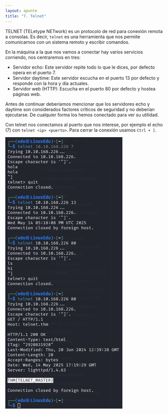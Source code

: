 ```yaml
---
layout: apunte
title: "7. Telnet"
---
```


TELNET (TELetype NETwork) es un protocolo de red para conexión remota a consolas. Es decir, `telnet` es una herramienta que nos permite comunicarnos con un sistema remoto y escribir comandos.

En la máquina a la que nos vamos a conectar hay varios servicios corriendo, nos centraremos en tres:

- Servidor echo: Este servidor repite todo lo que le dices, por defecto opera en el puerto 7.
- Servidor daytime: Este servidor escucha en el puerto 13 por defecto y responde con la hora y día actuales.
- Servidor web (HTTP): Escucha en el puerto 80 por defecto y hostea páginas web.

Antes de continuar deberíamos mencionar que los servidores echo y daytime son considerados factores críticos de seguridad y no deberían ejecutarse. De cualquier forma los hemos conectado para ver su utilidad.

Con telnet nos conectamos al puerto que nos interese, por ejemplo el echo (7) con `telnet <ip> <puerto>`. Para cerrar la conexión usamos `Ctrl + ]`.

![](/apuntes/img/71.png)